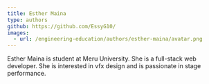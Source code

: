 ```yaml
---
title: Esther Maina
type: authors
github: https://github.com/EssyG10/
images:
  - url: /engineering-education/authors/esther-maina/avatar.png 
---
```

Esther Maina is student at Meru University. She is a full-stack web developer. She is interested in vfx design and is passionate in stage performance.
